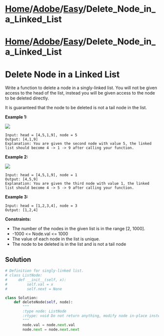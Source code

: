 # [Home](./../../..)/[Adobe](./../..)/[Easy](./..)/Delete_Node_in_a_Linked_List
# [Home](./../../..)/[Adobe](./../..)/[Easy](./..)/Delete_Node_in_a_Linked_List
<h1>Delete Node in a Linked List</h1>

<p>
Write a function to delete a node in a singly-linked list. You will not be given access to the head of the list, instead you will be given access to the node to be deleted directly.

It is guaranteed that the node to be deleted is not a tail node in the list.

</p>

<b>Example 1:</b>

<img src="https://assets.leetcode.com/uploads/2020/09/01/node1.jpg">

    Input: head = [4,5,1,9], node = 5
    Output: [4,1,9]
    Explanation: You are given the second node with value 5, the linked list should become 4 -> 1 -> 9 after calling your function.
    
<b>Example 2:</b>

<img src="https://assets.leetcode.com/uploads/2020/09/01/node2.jpg">

    Input: head = [4,5,1,9], node = 1
    Output: [4,5,9]
    Explanation: You are given the third node with value 1, the linked list should become 4 -> 5 -> 9 after calling your function.

<b>Example 3:</b>

    Input: head = [1,2,3,4], node = 3
    Output: [1,2,4]
    
<b>Constraints:</b>

- The number of the nodes in the given list is in the range [2, 1000].
- -1000 <= Node.val <= 1000
- The value of each node in the list is unique.
- The node to be deleted is in the list and is not a tail node


<h2>Solution</h2>

```python
# Definition for singly-linked list.
# class ListNode:
#     def __init__(self, x):
#         self.val = x
#         self.next = None

class Solution:
    def deleteNode(self, node):
        """
        :type node: ListNode
        :rtype: void Do not return anything, modify node in-place instead.
        """
        node.val = node.next.val
        node.next = node.next.next
```
